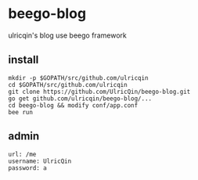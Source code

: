 beego-blog
==========

ulricqin's blog use beego framework

## install

```
mkdir -p $GOPATH/src/github.com/ulricqin
cd $GOPATH/src/github.com/ulricqin
git clone https://github.com/UlricQin/beego-blog.git
go get github.com/ulricqin/beego-blog/...
cd beego-blog && modify conf/app.conf
bee run
```

## admin

```
url: /me
username: UlricQin
password: a
```